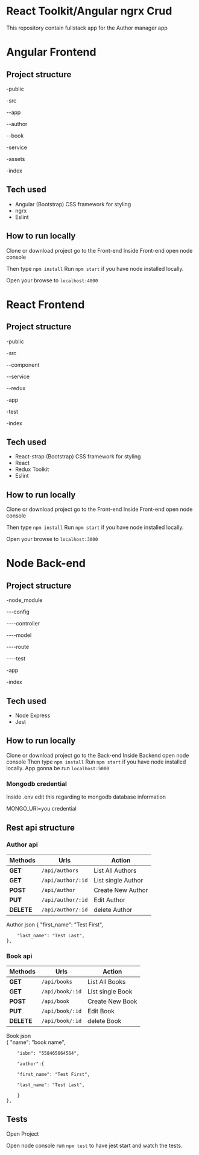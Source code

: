 #  React Toolkit/Angular ngrx Crud 

This repository contain fullstack app for the Author manager app

#  Angular Frontend

## Project structure

-public

-src

 --app

 --author
 
 --book

  -service

  -assets
  
  -index


## Tech used

- Angular (Bootstrap) CSS framework for styling
- ngrx
- Eslint

## How to run locally

Clone or download project go to the Front-end
Inside Front-end open node console

Then type  `npm install`
 Run `npm start` if you have node installed locally.
 
Open your browse to `localhost:4000`


#  React Frontend

## Project structure

-public

-src

 --component

 --service
 
 --redux

  -app

  -test
  
  -index


## Tech used

- React-strap (Bootstrap) CSS framework for styling
- React
- Redux Toolkit
- Eslint

## How to run locally

Clone or download project go to the Front-end
Inside Front-end open node console

Then type  `npm install`
 Run `npm start` if you have node installed locally.
 
Open your browse to `localhost:3000`



#  Node Back-end

## Project structure

-node_module

---config	

 ----controller
 
 ----model
 
 ----route
 
 ----test
 
  -app
  
  -index


## Tech used

- Node Express
- Jest


## How to run locally

Clone or download project go to the Back-end
Inside Backend open node console
Then type  `npm install`
Run `npm start` if you have node installed locally.
App gonna be run `localhost:5000`

### Mongodb credential

Inside .env edit this regarding to mongodb database information 
 
MONGO_URI=you credential

## Rest api structure

### Author api

Methods | Urls | Action	
--- | --- | ---
**GET** | `/api/authors` |  List All Authors
**GET**| `/api/author/:id` |  List single Author
**POST** | `/api/author` | Create New Author 
**PUT** | `/api/author/:id` | Edit Author 
**DELETE** | `/api/author/:id` |  delete Author 

Author json
{
        "first_name": "Test First",
		
        "last_name": "Test Last",
    },
	
### Book api

Methods | Urls | Action	
--- | --- | ---
**GET** | `/api/books` |  List All Books 
**GET**| `/api/book/:id` |  List single Book
**POST** | `/api/book` | Create New Book 
**PUT** | `/api/book/:id` | Edit Book 
**DELETE** | `/api/book/:id` |  delete Book 
	
Book json	
	{
        "name": "book name",
		
        "isbn": "558465664564",
		
		"author":{
		
		"first_name": "Test First",
		
        "last_name": "Test Last",
		
		}
    },




## Tests 

Open Project

Open node console run `npm test` to have jest start and watch the tests.
